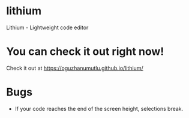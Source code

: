 # lithium

Lithium - Lightweight code editor

# You can check it out right now!

Check it out at https://oguzhanumutlu.github.io/lithium/

# Bugs

- If your code reaches the end of the screen height, selections break.